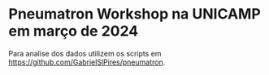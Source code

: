 # Pneumatron Workshop na UNICAMP em março de 2024

Para analise dos dados utilizem os scripts em https://github.com/GabrielSlPires/pneumatron.
